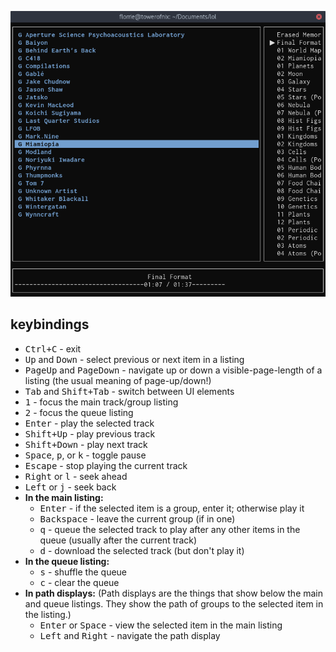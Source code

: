 ![Screenshot of the player](screenshot.png)

## keybindings

* <kbd><kbd>Ctrl</kbd>+<kbd>C</kbd></kbd> - exit
* <kbd>Up</kbd> and <kbd>Down</kbd> - select previous or next item in a listing
* <kbd>PageUp</kbd> and <kbd>PageDown</kbd> - navigate up or down a visible-page-length of a listing (the usual meaning of page-up/down!)
* <kbd>Tab</kbd> and <kbd><kbd>Shift</kbd>+<kbd>Tab</kbd></kbd> - switch between UI elements
* <kbd>1</kbd> - focus the main track/group listing
* <kbd>2</kbd> - focus the queue listing
* <kbd>Enter</kbd> - play the selected track
* <kbd><kbd>Shift</kbd>+<kbd>Up</kbd></kbd> - play previous track
* <kbd><kbd>Shift</kbd>+<kbd>Down</kbd></kbd> - play next track
* <kbd>Space</kbd>, <kbd>p</kbd>, or <kbd>k</kbd> - toggle pause
* <kbd>Escape</kbd> - stop playing the current track
* <kbd>Right</kbd> or <kbd>l</kbd> - seek ahead
* <kbd>Left</kbd> or <kbd>j</kbd> - seek back
* **In the main listing:**
  * <kbd>Enter</kbd> - if the selected item is a group, enter it; otherwise play it
  * <kbd>Backspace</kbd> - leave the current group (if in one)
  * <kbd>q</kbd> - queue the selected track to play after any other items in the queue (usually after the current track)
  * <kbd>d</kbd> - download the selected track (but don't play it)
* **In the queue listing:**
  * <kbd>s</kbd> - shuffle the queue
  * <kbd>c</kbd> - clear the queue
* **In path displays:** (Path displays are the things that show below the main and queue listings. They show the path of groups to the selected item in the listing.)
  * <kbd>Enter</kbd> or <kbd>Space</kbd> - view the selected item in the main listing
  * <kbd>Left</kbd> and <kbd>Right</kbd> - navigate the path display
